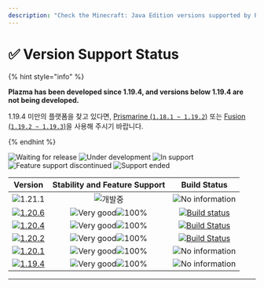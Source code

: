 ```yaml
---
description: "Check the Minecraft: Java Edition versions supported by Plazma."
---
```


# ✅ Version Support Status

{% hint style="info" %}

**Plazma has been developed since 1.19.4, and versions below 1.19.4 are not being developed.**

1.19.4 미만의 플랫폼을 찾고 있다면, [Prismarine (`1.18.1 ~ 1.19.2`)](https://github.com/PrismarineTeam/Prismarine) 또는 [Fusion (`1.19.2 ~ 1.19.3`)](https://github.com/RuinedTechnologyUnify/Fusion)을 사용해 주시기 바랍니다.

{% endhint %}

[wtr]: https://badge.plazmamc.org/0/Waiting%20for%20release
[idv]: https://badge.plazmamc.org/1/under-development
[atv]: https://badge.plazmamc.org/2/in-support
[fse]: https://badge.plazmamc.org/6/feature-support-discontinued
[eol]: https://badge.plazmamc.org/4/support-ended
[ukn]: https://badge.plazmamc.org/0/No%20information
[vgd]: https://badge.plazmamc.org/1/Very%20good
[mid]: https://badge.plazmamc.org/6/normal
[100]: https://badge.plazmamc.org/percent/100

![Waiting for release][wtr] ![Under development][idv] ![In support][atv] ![Feature support discontinued][fse] ![Support ended][eol]

|                                      Version                                      | Stability    and    Feature Support |                                              Build Status                                             |
| :-------------------------------------------------------------------------------: | :---------------------------------: | :---------------------------------------------------------------------------------------------------: |
|                    ![1.21.1](https://badge.plazmamc.org/0/1.21)                   |             ![개발중][idv]             |                                         ![No information][ukn]                                        |
| [![1.20.6](https://badge.plazmamc.org/2/1.20.6)](https://git.plazmamc.org/1.20.6) |    ![Very good][vgd]![100%][100]    | [![Build status](https://build.plazmamc.org/1.20.6)](https://build.plazmamc.org/1.20.6?redirect=true) |
| [![1.20.4](https://badge.plazmamc.org/6/1.20.4)](https://git.plazmamc.org/1.20.4) |    ![Very good][vgd]![100%][100]    | [![Build Status](https://build.plazmamc.org/1.20.4)](https://build.plazmamc.org/1.20.4?redirect=true) |
| [![1.20.2](https://badge.plazmamc.org/4/1.20.2)](https://git.plazmamc.org/1.20.2) |    ![Very good][vgd]![100%][100]    | [![Build Status](https://build.plazmamc.org/1.20.2)](https://build.plazmamc.org/1.20.2?redirect=true) |
| [![1.20.1](https://badge.plazmamc.org/4/1.20.1)](https://git.plazmamc.org/1.20.1) |    ![Very good][vgd]![100%][100]    |                                         ![No information][ukn]                                        |
| [![1.19.4](https://badge.plazmamc.org/4/1.19.4)](https://git.plazmamc.org/1.19.4) |    ![Very good][vgd]![100%][100]    |                                         ![No information][ukn]                                        |

***
